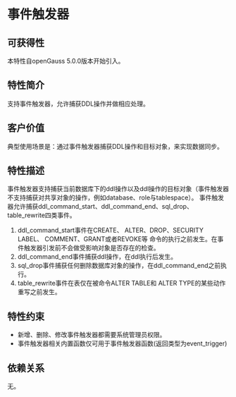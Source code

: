 # 事件触发器

## 可获得性<a name="section15414320604715"></a>

本特性自openGauss 5.0.0版本开始引入。


## 特性简介<a name="section740615433477"></a>

支持事件触发器，允许捕获DDL操作并做相应处理。

## 客户价值<a name="section1067215172372"></a>

典型使用场景是：通过事件触发器捕获DDL操作和目标对象，来实现数据同步。

## 特性描述<a name="section1017916314374"></a>

事件触发器支持捕获当前数据库下的ddl操作以及ddl操作的目标对象（事件触发器不支持捕获对共享对象的操作，例如database、role与tablespace）。
事件触发器允许捕获ddl_command_start、ddl_command_end、sql_drop、table_rewrite四类事件。
1. ddl_command_start事件在CREATE、 ALTER、DROP、SECURITY LABEL、 COMMENT、GRANT或者REVOKE等 命令的执行之前发生。在事件触发器引发前不会做受影响对象是否存在的检查。
2. ddl_command_end事件捕获ddl操作，在ddl执行后发生。
3. sql_drop事件捕获任何删除数据库对象的操作，在ddl_command_end之前执行。
4. table_rewrite事件在表仅在被命令ALTER TABLE和 ALTER TYPE的某些动作重写之前发生。 
   

## 特性约束<a name="section1694165712371"></a>

- 新增、删除、修改事件触发器都需要系统管理员权限。
- 事件触发器相关内置函数仅可用于事件触发器函数(返回类型为event_trigger)

## 依赖关系

无。

